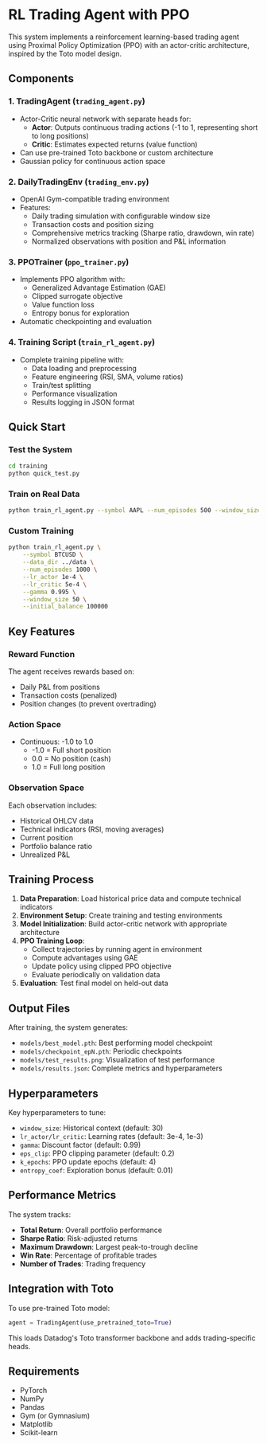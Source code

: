 # RL Trading Agent with PPO

This system implements a reinforcement learning-based trading agent using Proximal Policy Optimization (PPO) with an actor-critic architecture, inspired by the Toto model design.

## Components

### 1. **TradingAgent** (`trading_agent.py`)
- Actor-Critic neural network with separate heads for:
  - **Actor**: Outputs continuous trading actions (-1 to 1, representing short to long positions)
  - **Critic**: Estimates expected returns (value function)
- Can use pre-trained Toto backbone or custom architecture
- Gaussian policy for continuous action space

### 2. **DailyTradingEnv** (`trading_env.py`)
- OpenAI Gym-compatible trading environment
- Features:
  - Daily trading simulation with configurable window size
  - Transaction costs and position sizing
  - Comprehensive metrics tracking (Sharpe ratio, drawdown, win rate)
  - Normalized observations with position and P&L information

### 3. **PPOTrainer** (`ppo_trainer.py`)
- Implements PPO algorithm with:
  - Generalized Advantage Estimation (GAE)
  - Clipped surrogate objective
  - Value function loss
  - Entropy bonus for exploration
- Automatic checkpointing and evaluation

### 4. **Training Script** (`train_rl_agent.py`)
- Complete training pipeline with:
  - Data loading and preprocessing
  - Feature engineering (RSI, SMA, volume ratios)
  - Train/test splitting
  - Performance visualization
  - Results logging in JSON format

## Quick Start

### Test the System
```bash
cd training
python quick_test.py
```

### Train on Real Data
```bash
python train_rl_agent.py --symbol AAPL --num_episodes 500 --window_size 30
```

### Custom Training
```bash
python train_rl_agent.py \
    --symbol BTCUSD \
    --data_dir ../data \
    --num_episodes 1000 \
    --lr_actor 1e-4 \
    --lr_critic 5e-4 \
    --gamma 0.995 \
    --window_size 50 \
    --initial_balance 100000
```

## Key Features

### Reward Function
The agent receives rewards based on:
- Daily P&L from positions
- Transaction costs (penalized)
- Position changes (to prevent overtrading)

### Action Space
- Continuous: -1.0 to 1.0
  - -1.0 = Full short position
  - 0.0 = No position (cash)
  - 1.0 = Full long position

### Observation Space
Each observation includes:
- Historical OHLCV data
- Technical indicators (RSI, moving averages)
- Current position
- Portfolio balance ratio
- Unrealized P&L

## Training Process

1. **Data Preparation**: Load historical price data and compute technical indicators
2. **Environment Setup**: Create training and testing environments
3. **Model Initialization**: Build actor-critic network with appropriate architecture
4. **PPO Training Loop**:
   - Collect trajectories by running agent in environment
   - Compute advantages using GAE
   - Update policy using clipped PPO objective
   - Evaluate periodically on validation data
5. **Evaluation**: Test final model on held-out data

## Output Files

After training, the system generates:
- `models/best_model.pth`: Best performing model checkpoint
- `models/checkpoint_epN.pth`: Periodic checkpoints
- `models/test_results.png`: Visualization of test performance
- `models/results.json`: Complete metrics and hyperparameters

## Hyperparameters

Key hyperparameters to tune:
- `window_size`: Historical context (default: 30)
- `lr_actor/lr_critic`: Learning rates (default: 3e-4, 1e-3)
- `gamma`: Discount factor (default: 0.99)
- `eps_clip`: PPO clipping parameter (default: 0.2)
- `k_epochs`: PPO update epochs (default: 4)
- `entropy_coef`: Exploration bonus (default: 0.01)

## Performance Metrics

The system tracks:
- **Total Return**: Overall portfolio performance
- **Sharpe Ratio**: Risk-adjusted returns
- **Maximum Drawdown**: Largest peak-to-trough decline
- **Win Rate**: Percentage of profitable trades
- **Number of Trades**: Trading frequency

## Integration with Toto

To use pre-trained Toto model:
```python
agent = TradingAgent(use_pretrained_toto=True)
```

This loads Datadog's Toto transformer backbone and adds trading-specific heads.

## Requirements

- PyTorch
- NumPy
- Pandas
- Gym (or Gymnasium)
- Matplotlib
- Scikit-learn